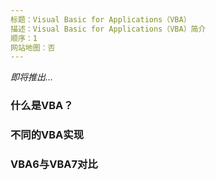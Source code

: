 ```yaml
---
标题：Visual Basic for Applications（VBA）
描述：Visual Basic for Applications（VBA）简介
顺序：1
网站地图：否
---
```

*即将推出...*

### 什么是VBA？
### 不同的VBA实现
### VBA6与VBA7对比